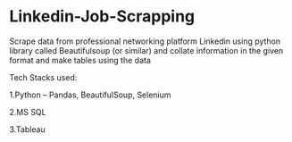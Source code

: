 # Linkedin-Job-Scrapping

Scrape data from professional networking platform Linkedin using python library called Beautifulsoup (or similar) and collate information in the given format and make tables using the data

Tech Stacks used:

1.Python – Pandas, BeautifulSoup, Selenium

2.MS SQL

3.Tableau
